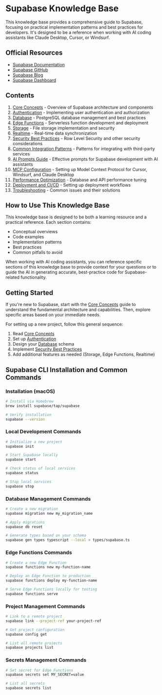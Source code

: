 # Supabase Knowledge Base

This knowledge base provides a comprehensive guide to Supabase, focusing on practical implementation patterns and best practices for developers. It's designed to be a reference when working with AI coding assistants like Claude Desktop, Cursor, or Windsurf.

## Official Resources

- [Supabase Documentation](https://supabase.com/docs)
- [Supabase GitHub](https://github.com/supabase/supabase)
- [Supabase Blog](https://supabase.com/blog)
- [Supabase Dashboard](https://app.supabase.com/)

## Contents

1. [Core Concepts](01-core-concepts.md) - Overview of Supabase architecture and components
2. [Authentication](02-authentication.md) - Implementing user authentication and authorization
3. [Database](03-database.md) - PostgreSQL database management and best practices
4. [Edge Functions](04-edge-functions.md) - Serverless function development and deployment
5. [Storage](05-storage.md) - File storage implementation and security
6. [Realtime](06-realtime.md) - Real-time data synchronization
7. [Security Best Practices](07-security.md) - Row Level Security and other security considerations
8. [Common Integration Patterns](08-integration-patterns.md) - Patterns for integrating with third-party services
9. [AI Prompts Guide](ai-prompts-guide.md) - Effective prompts for Supabase development with AI assistants
10. [MCP Configuration](mcp-configuration.md) - Setting up Model Context Protocol for Cursor, Windsurf, and Claude Desktop
11. [Performance Optimization](09-performance.md) - Database and API performance tuning
12. [Deployment and CI/CD](10-deployment.md) - Setting up deployment workflows
13. [Troubleshooting](11-troubleshooting.md) - Common issues and their solutions

## How to Use This Knowledge Base

This knowledge base is designed to be both a learning resource and a practical reference. Each section contains:

- Conceptual overviews
- Code examples
- Implementation patterns
- Best practices
- Common pitfalls to avoid

When working with AI coding assistants, you can reference specific sections of this knowledge base to provide context for your questions or to guide the AI in generating accurate, best-practice code for Supabase-related functionality.

## Getting Started

If you're new to Supabase, start with the [Core Concepts](01-core-concepts.md) guide to understand the fundamental architecture and capabilities. Then, explore specific areas based on your immediate needs.

For setting up a new project, follow this general sequence:

1. Read [Core Concepts](01-core-concepts.md)
2. Set up [Authentication](02-authentication.md)
3. Design your [Database](03-database.md) schema
4. Implement [Security Best Practices](07-security.md)
5. Add additional features as needed (Storage, Edge Functions, Realtime)

## Supabase CLI Installation and Common Commands

### Installation (macOS)

```bash
# Install via Homebrew
brew install supabase/tap/supabase

# Verify installation
supabase --version
```

### Local Development Commands

```bash
# Initialize a new project
supabase init

# Start Supabase locally
supabase start

# Check status of local services
supabase status

# Stop local services
supabase stop
```

### Database Management Commands

```bash
# Create a new migration
supabase migration new my_migration_name

# Apply migrations
supabase db reset

# Generate types based on your schema
supabase gen types typescript --local > types/supabase.ts
```

### Edge Functions Commands

```bash
# Create a new Edge Function
supabase functions new my-function-name

# Deploy an Edge Function to production
supabase functions deploy my-function-name

# Serve Edge Functions locally for testing
supabase functions serve
```

### Project Management Commands

```bash
# Link to a remote project
supabase link --project-ref your-project-ref

# Get project configuration
supabase config get

# List all remote projects
supabase projects list
```

### Secrets Management Commands

```bash
# Set secret for Edge Functions
supabase secrets set MY_SECRET=value

# List all secrets
supabase secrets list
```
